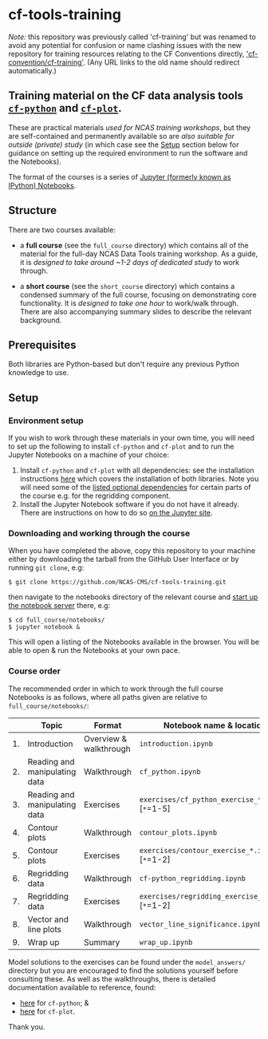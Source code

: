 # cf-tools-training

*Note:* this repository was previously called 'cf-training' but was renamed to
avoid any potential for confusion or name clashing issues
with the new repository for training resources relating to the CF Conventions
directly,
['cf-convention/cf-training'](https://github.com/cf-convention/cf-training).
(Any URL links to the old name should redirect automatically.)

## Training material on the CF data analysis tools [``cf-python``](https://ncas-cms.github.io/cf-python) and [``cf-plot``](http://ajheaps.github.io/cf-plot).

These are practical materials *used for NCAS training workshops*, but
they are self-contained and permanently available so are *also suitable for
outside (private) study* (in which case see the [Setup](#setup) section
below for guidance on setting up the required environment to run
the software and the Notebooks).

The format of the courses is a series of
[Jupyter (formerly known as IPython) Notebooks](https://jupyter-notebook.readthedocs.io/en/stable/notebook.html).


## Structure

There are two courses available:

* a **full course** (see the ``full_course`` directory) which contains all of
  the material for the full-day NCAS Data Tools training workshop. As a guide,
  it is *designed to take around ~1-2 days of dedicated study* to work
  through.

* a **short course** (see the ``short_course`` directory) which contains
  a condensed summary of the full course, focusing on demonstrating core
  functionality. It is *designed to take one hour* to work/walk through.
  There are also accompanying summary slides to describe the relevant
  background.


## Prerequisites

Both libraries are Python-based but don't require any previous Python
knowledge to use.


## Setup


### Environment setup

If you wish to work through these materials in your own time, you will
need to set up the following to install ``cf-python`` and ``cf-plot`` and to
run the Jupyter Notebooks on a machine of your choice:

1. Install ``cf-python`` and ``cf-plot`` with all dependencies: see the
   installation instructions
   [here](https://ncas-cms.github.io/cf-python/installation.html) which
   covers the installation of both libraries. Note you will need some of
   the [listed optional dependencies](https://ncas-cms.github.io/cf-python/installation.html#optional)
   for certain parts of the course e.g. for the regridding component.
2. Install the Jupyter Notebook software if you do not have it already. There
   are instructions on how to do so
   [on the Jupyter site](https://jupyter.readthedocs.io/en/latest/install.html).


### Downloading and working through the course

When you have completed the above, copy this repository to your machine
either by downloading the tarball from the GitHub User Interface or by
running ``git clone``, e.g:

```console
$ git clone https://github.com/NCAS-CMS/cf-tools-training.git
```

then navigate to the notebooks directory of the relevant course and
[start up the notebook server](https://jupyter-notebook.readthedocs.io/en/stable/notebook.html#starting-the-notebook-server) there, e.g:

```console
$ cd full_course/notebooks/
$ jupyter notebook &
```

This will open a listing of the Notebooks available in the browser.
You will be able to open & run the Notebooks at your own pace.


### Course order

The recommended order in which to work through the full course Notebooks
is as follows, where all paths given are relative to
``full_course/notebooks/``:

| | Topic | Format | Notebook name & location |
|---|---|---|---|
| 1. | Introduction | Overview & walkthrough | ``introduction.ipynb`` |
| 2. | Reading and manipulating data | Walkthrough | ``cf_python.ipynb`` |
| 3. | Reading and manipulating data | Exercises | ``exercises/cf_python_exercise_*.ipynb`` [``*``=1-5] |
| 4. | Contour plots | Walkthrough | ``contour_plots.ipynb`` |
| 5. | Contour plots | Exercises | ``exercises/contour_exercise_*.ipynb`` [``*``=1-2] |
| 6. | Regridding data | Walkthrough | ``cf-python_regridding.ipynb`` |
| 7. | Regridding data | Exercises | ``exercises/regridding_exercise_*.ipynb`` [``*``=1-2] |
| 8. | Vector and line plots | Walkthrough | ``vector_line_significance.ipynb`` |
| 9. | Wrap up| Summary | ``wrap_up.ipynb`` |

Model solutions to the exercises can be found under the
``model_answers/`` directory but you are encouraged to find the solutions
yourself before consulting these. As well as the walkthroughs, there is
detailed documentation available to reference, found:

* [here](https://ncas-cms.github.io/cf-python/) for ``cf-python``; &
* [here](http://ajheaps.github.io/cf-plot/) for ``cf-plot``.

Thank you.
